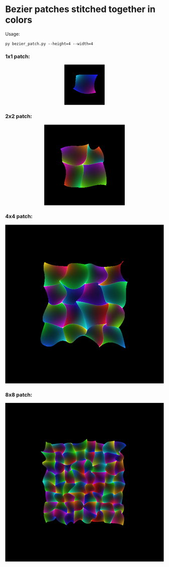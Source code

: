 # Bezier patches stitched together in colors

Usage:
```
py bezier_patch.py --height=4 --width=4
```



### 1x1 patch:
<p align="center">
  <img src="bezier_patch_1x1.png" alt="bezier_patch_1x1" />
</p>

### 2x2 patch:
<p align="center">
  <img src="bezier_patch_2x2.png" alt="bezier_patch_2x2" />
</p>

### 4x4 patch:
<p align="center">
  <img src="bezier_patch_4x4.png" alt="bezier_patch_4x4" />
</p>

### 8x8 patch:
<p align="center">
  <img src="bezier_patch_8x8.png" alt="bezier_patch_8x8" />
</p>
